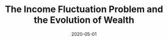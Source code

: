 ---
title: "The Income Fluctuation Problem and the Evolution of Wealth"
collection: publications
link: https://doi.org/10.1016/j.jet.2020.105003
venue: "Journal of Economic Theory"
date: 2020-05-01
coauthor: "Qingyin Ma and John Stachurski"
wpurl: https://arxiv.org/abs/1905.13045
code: https://github.com/jstac/ifp_public
excerpt: "(Power law, Theory) Establish existence and uniqueness of a solution to a general income fluctuation problem; characterize tail behavior of stationary wealth distribution."
---